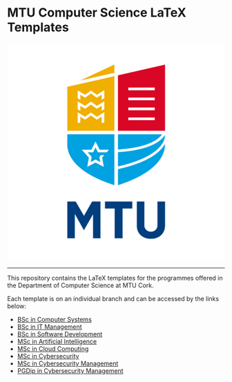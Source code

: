 
MTU Computer Science LaTeX Templates
============================================

![MTU](./Figures/MTUCREST.jpg)

___

This repository contains the LaTeX templates for the programmes offered in the Department of Computer Science at MTU Cork.

Each template is on an individual branch and can be accessed by the links below:
* [BSc in Computer Systems](https://github.com/Brian-M-Murphy/MTU_CS_LaTeX_Templates/tree/BScCS)
* [BSc in IT Management](https://github.com/Brian-M-Murphy/MTU_CS_LaTeX_Templates/tree/BScITM)
* [BSc in Software Development](https://github.com/Brian-M-Murphy/MTU_CS_LaTeX_Templates/tree/BScSD)
* [MSc in Artificial Intelligence](https://github.com/Brian-M-Murphy/MTU_CS_LaTeX_Templates/tree/MScAI)
* [MSc in Cloud Computing](https://github.com/Brian-M-Murphy/MTU_CS_LaTeX_Templates/tree/MScCloudComputing)
* [MSc in Cybersecurity](https://github.com/Brian-M-Murphy/MTU_CS_LaTeX_Templates/tree/MScCybersecurity)
* [MSc in Cybersecurity Management](https://github.com/Brian-M-Murphy/MTU_CS_LaTeX_Templates/tree/MScCybersecurityManagement)
* [PGDip in Cybersecurity Management](https://github.com/Brian-M-Murphy/MTU_CS_LaTeX_Templates/tree/PGDipCSM)
